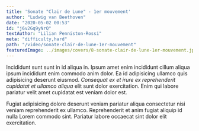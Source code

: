 ```yaml
---
title: 'Sonate "Clair de Lune" - 1er mouvement'
author: "Ludwig van Beethoven"
date: "2020-05-02 00:53"
id: "j6v2Gq9yNrQ"
textAuthor: "Lilian Penniston-Rossi"
meta: "difficulty,hard"
path: "/video/sonate-clair-de-lune-1er-mouvement"
featuredImage: ../images/covers/8-sonate-clair-de-lune-1er-mouvement.jpg
---
```


Incididunt sunt sunt in id aliqua in. Ipsum amet enim incididunt cillum aliqua ipsum incididunt enim commodo anim dolor. Ea id adipisicing ullamco quis adipisicing deserunt eiusmod. _Consequat ex et irure ex reprehenderit cupidatat et ullamco aliqua_ elit sunt dolor exercitation. Enim qui labore pariatur velit amet cupidatat est veniam dolor est.

Fugiat adipisicing dolore deserunt veniam pariatur aliqua consectetur nisi veniam reprehenderit ex ullamco. Reprehenderit et anim fugiat aliquip id nulla Lorem commodo sint. Pariatur labore occaecat sint dolor elit exercitation.
